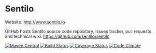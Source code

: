 Sentilo
======================================

Website: http://www.sentilo.io

GitHub hosts Sentilo source code repository, issues tracker, pull requests and technical wiki:
https://github.com/sentilo/sentilo


[![Maven Central](https://maven-badges.herokuapp.com/maven-central/org.sentilo/sentilo-parent-pom/badge.svg)](https://maven-badges.herokuapp.com/maven-central/org.sentilo/sentilo-parent-pom)
[![Build Status](https://circleci.com/gh/sentilo/sentilo.svg?style=shield&circle-token=:circle-token)](https://circleci.com/gh/sentilo/sentilo)
[![Coverage Status](https://coveralls.io/repos/github/sentilo/sentilo/badge.svg?branch=master)](https://coveralls.io/github/sentilo/sentilo?branch=master)
[![Code Climate](https://api.codeclimate.com/v1/badges/47bf501c6229be2e1cc9/maintainability.svg)](https://codeclimate.com/github/sentilo/sentilo)